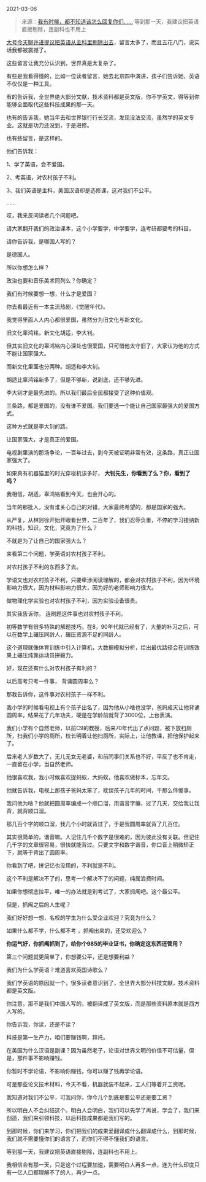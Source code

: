 2021-03-06

> 来源：[我有时候，都不知道该怎么回复你们......](http://mp.weixin.qq.com/s?__biz=MzU3NDc5Nzc0NQ==&mid=2247500378&idx=2&sn=b91b5f54739dde4fd6378a7cc3afb64b&chksm=fd2e6084ca59e992ae5b5cff04e7b1a99a8a0f4834aa27aab382b412e6d95bf03e35b76c5803&scene=27#wechat_redirect)
> 等到那一天，我建议把英语直接剔除，连副科也不用上

[大号今天聊许进提议把英语从主科里剔除出去](https://mp.weixin.qq.com/s?__biz=MzU0MjYwNDU2Mw==&mid=2247497021&idx=2&sn=e2666961c129bd6d027a5afebc09e7db&chksm=fb1a9941cc6d1057310f9815f2e67660d4a452181613fb2fc575a146c8e2588266d9d7f832f1&token=1754504085&lang=zh_CN&scene=21#wechat_redirect)，留言太多了，而且五花八门，说实话我都被震撼了。  

  

这些留言让我充分认识到，世界真是太复杂了。  

  

有些是我看得懂的，比如一位读者留言，她去北京四中演讲，孩子们告诉她，英语不仅仅是一种工具。  

  

有的告诉我，全世界绝大部分文献，技术资料都是英文版，你不学英文，得等到你能够全面取代这些科技成果的那一天。

  

也有的告诉我，她当年去和世界银行行长交流，发现没法交流，虽然学的英文专业。这就是功力还没到，于是进修。

  

也有些留言，是这样的。  

  

他们告诉我：

  

1、学了英语，会不爱国。

2、考英语，对农村孩子不利。

3、我们英语是主科，美国汉语却是选修课，这对我们不公平。  

......

  

哎，我来反问读者几个问题吧。  

  

请大家翻开我们的政治课本，这个小学要学，中学要学，连考研都要考的科目。  

  

请你告诉我，是哪国人写的？

  

是德国人。  

  

所以你想怎么样？  

  

政治也要和音乐美术同列么？你确定？  

  

我们有时候要想一想，什么才是爱国？

  

你去看最近有一本主流热剧，《觉醒年代》。  

  

我觉得里面人人内心都很爱国，虽然分为旧文化与新文化。

  

旧文化辜鸿铭，新文化胡适，李大钊。

  

但其实旧文化的辜鸿铭内心深处也很爱国，只可惜他太守旧了，大家认为他的方式不能让国家强大。  

  

而新文化里面也分两种。胡适和李大钊。

  

胡适比辜鸿铭新多了，但是不够新，说到底，还不够先进。  

  

李大钊才是最先进的。所以我们最后全民都接受了这种价值观。

  

三条路，都是爱国的，没有谁不爱国。我们要选一个能让自己国家最强大的爱国方式。  

  

这种方式就是李大钊的路。  

  

让国家强大，才是真正的爱国。

  

电视剧里演的那场争论，一百年过去，到今天被证明非常有效，这条路，真正让国家强大了。

  

如果真有机器猫里的时光穿梭机该多好， **大钊先生，你看到了么？你，看到了吗？**

  

我相信，胡适，辜鸿铭看到今天，也会开心的。  

  

当年的那批人，没有谁关心自己的对错，大家最终希望的，都是国家的强大。  

  

从严复，从林则徐开始开眼看世界，二百年了，我们忍辱负重，不停的学习接纳新的科技，知识，文化，究竟为了什么？

  

不就是为了让自己的国家强大么？

  

来看第二个问题，学英语对农村孩子不利。  

  

对农村孩子不利的东西多了去。

  

学语文也对农村孩子不利，只要牵涉阅读理解的，都会对农村孩子不利，因为环境影响力很大，因为材料影响力很大，因为好的老师影响力很大。

  

做物理化学实验也对农村孩子不利，因为实验设备很贵。  

  

其实我告诉你， 连刷题这件事也对农村孩子不利。  

  

初等数学有很多特殊的解题技巧，在8，90年代就已经有了，大量的补习之后，可以在数学上碾压同龄人，碾压资源不足的同龄人。  

  

这个道理就像体育训练中引入计算机，大数据模拟分析，给出最优路径会在训练效果上碾压纯靠运动员拼毅力。  

  

好，现在还有什么对农村孩子有利的？

  

以后高考只考一件事， 背诵圆周率么？

  

那我告诉你，这件事对农村孩子一样不利。  

  

我小学的时候看电视上有个孩子出名了，因为他从小啥也没学，爸妈成天让他背诵圆周率，结果花了几年功夫，硬是在学龄前就背了3000位，上台表演。  

  

我们小学有个自然老师，以前C9的教授，后来70年代出了点问题，被下放扫厕所，扫我们小学的厕所，校长明着让他扫厕所，实际上，让他教课，把他保护起来了。  

  

后来老人岁数大了，无儿无女无老婆，和前同事们关系也不好，平反了也不肯走，一直留在小学，当自然老师。  

  

他很喜欢我，我小时候喜欢捉蚂蚁，大蚂蚁，他喜欢做标本，忘年交。  

  

他就告诉我，电视上那孩子爸妈太笨了，耽误孩子几年的时间，干那么件傻事。

  

我问他为啥？他就把圆周率编成一个顺口溜，用谐音字编，过了几天，交给我让我背，就背顺口溜。  

  

那几百个字的顺口溜，我几个小时就背过了，于是我圆周率就背了几百位。  

  

其实很简单的，谐音嘛。人记住几千个数字是很难的，因为彼此没有关联。但记住几千字的文章很容易，很快就能背过。只要文字和数字谐音，你口音上稍微矫正下，就等于背出了圆周率。

  

你看到了吧，拼记忆也没用的，不利就是不利。

  

这个不利是解决不了的，思考一个解决不了的问题，纯属浪费时间。  

  

如果你想彻底拉平，唯一的办法就是别考试了，大家抓阄吧。这个最公平。  

  

但是，抓阄之后的人生呢？  

  

我们好好想一想，名校的学生为什么受企业欢迎？究竟为什么？  

  

如果什么都不学，什么都不考 ，抓阄出来的，还受欢迎么？

  

 **你运气好，你抓阄抓到了，给你个985的毕业证书，你确定这东西还管用？**

  

第三个问题就更简单了，你想要公平，还是想要利益？  

  

我们为什么学英语？难道喜欢英国诗歌么？  

  

我们学英语的原因就一个，很多读者意识到了，全世界大部分科技文献，技术资料都是英文版。

  

你注意，那不是我们中国人写的，被翻译成了英文版，而是那些资料原本就是西方人写的。  

  

你告诉我，你读，还是不读？  

  

科技是第一生产力，咱们要赚钱啊，拜托。  

  

在美国为什么汉语是副课？因为虽然老子，论语对世界文明的价值不可估量，但是，那件事不影响赚钱。

  

你暂时不学论语，不影响你赚钱，你可以赚了钱再学论语。  

  

可是那些论文技术材料，今天不看，机器就装不起来，工人们等着开工资呢。

  

我知道对我们不公平，可我问你，你今儿个到底是要公平还是要工资？  

  

所以明白人不会纠结这个。明白人会明白，我们可以先学了再说，学会了，我们来创造，我们来引领科技，以后科技成果都是我们写的。  

  

到那时候，你们来学习，你们把我们的成果爱翻译成什么翻译成什么，到那时候，我们就不需要懂你们的语言了，而你们不得不懂我们的语言。

  

等到那一天，我建议把英语直接剔除，连副科也不用上。

  

我相信会有那一天，只是这个过程要加速，需要明白人再多一点，连为什么印度只有一亿人口都理解不了的人，再少一点。

